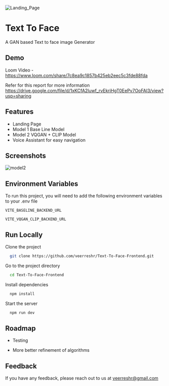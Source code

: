 ![Landing_Page](https://user-images.githubusercontent.com/59141533/177357456-1dbc4e5d-69f9-46d6-91f1-c99e40edcaa6.png)
# Text To Face

A GAN based Text to face image Generator


## Demo

Loom Video - https://www.loom.com/share/7c8ea9c1857b425eb2eec5c3fde88fda

Refer for this report for more information https://drive.google.com/file/d/1xKCfA2luwf_rvEkriHgT0EePv7OoFAI3/view?usp=sharing



## Features

- Landing Page
- Model 1 Base Line Model
- Model 2 VQGAN + CLIP Model
- Voice Assistant for easy navigation


## Screenshots

![model2](https://user-images.githubusercontent.com/59141533/177358941-e12ce35d-68fd-4d74-83c5-6712ba37d059.png)
## Environment Variables

To run this project, you will need to add the following environment variables to your .env file

`VITE_BASELINE_BACKEND_URL` 

`VITE_VQGAN_CLIP_BACKEND_URL`


## Run Locally

Clone the project

```bash
  git clone https://github.com/veerreshr/Text-To-Face-Frontend.git
```

Go to the project directory

```bash
  cd Text-To-Face-Frontend
```

Install dependencies

```bash
  npm install
```

Start the server

```bash
  npm run dev
```


## Roadmap

- Testing

- More better refinement of algorithms
## Feedback

If you have any feedback, please reach out to us at veerreshr@gmail.com

